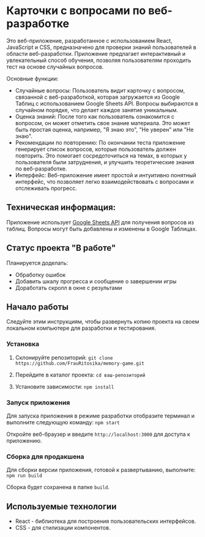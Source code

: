 # Карточки с вопросами по веб-разработке 

Это веб-приложение, разработанное с использованием React, JavaScript и CSS, предназначено для проверки знаний пользователей в области веб-разработки. Приложение предлагает интерактивный и увлекательный способ обучения, позволяя пользователям проходить тест на основе случайных вопросов.

Основные функции:
- Случайные вопросы: Пользователь видит карточку с вопросом, связанной с веб-разработкой, которая загружается из Google Таблиц с использованием Google Sheets API. Вопросы выбираются в случайном порядке, что делает каждое занятие уникальным.
- Оценка знаний: После того как пользователь ознакомится с вопросом, он может отметить свое знание материала. Это может быть простая оценка, например, "Я знаю это", "Не уверен" или "Не знаю". 
- Рекомендации по повторению: По окончании теста приложение генерирует список вопросов, которые пользователь должен повторить. Это помогает сосредоточиться на темах, в которых у пользователя были затруднения, и улучшить теоретические знания по веб-разработке.
- Интерфейс: Веб-приложение имеет простой и интуитивно понятный интерфейс, что позволяет легко взаимодействовать с вопросами и отслеживать прогресс.

## Техническая информация:

Приложение использует [Google Sheets API](https://developers.google.com/sheets/api/reference/rest) для получения вопросов из таблиц. Вопросы могут быть добавлены и изменены в Google Таблицах.

## Статус проекта "В работе" 

Планируется доделать:
  - Обработку ошибок
  - Добавить шкалу прогресса и сообщение о завершении игры
  - Доработать скролл в окне с результами

## Начало работы

Следуйте этим инструкциям, чтобы развернуть копию проекта на своем локальном компьютере для разработки и тестирования.

### Установка

1. Склонируйте репозиторий:
   `git clone https://github.com/FrauRitosika/memory-game.git`

2. Перейдите в каталог проекта:
   `cd ваш-репозиторий`

3. Установите зависимости:
   `npm install`
   
### Запуск приложения

Для запуска приложения в режиме разработки отобразите терминал и выполните следующую команду:
`npm start`

Откройте веб-браузер и введите `http://localhost:3000` для доступа к приложению.

### Сборка для продакшена

Для сборки версии приложения, готовой к развертыванию, выполните:
`npm run build`

Сборка будет сохранена в папке `build`.

## Используемые технологии

- React - библиотека для построения пользовательских интерфейсов.
- CSS - для стилизации компонентов.
